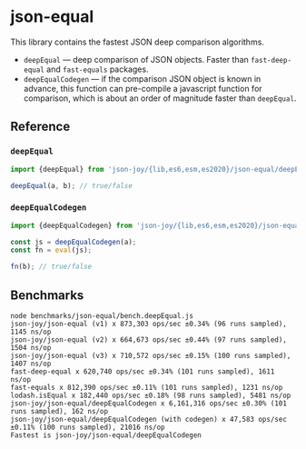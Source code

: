 # json-equal

This library contains the fastest JSON deep comparison algorithms.

- `deepEqual` &mdash; deep comparison of JSON objects. Faster than `fast-deep-equal` and
  `fast-equals` packages.
- `deepEqualCodegen` &mdash; if the comparison JSON object is known in advance, this function
  can pre-compile a javascript function for comparison, which is about an order of magnitude
  faster than `deepEqual`.


## Reference


### `deepEqual`

```ts
import {deepEqual} from 'json-joy/{lib,es6,esm,es2020}/json-equal/deepEqual';

deepEqual(a, b); // true/false
```


### `deepEqualCodegen`

```ts
import {deepEqualCodegen} from 'json-joy/{lib,es6,esm,es2020}/json-equal/deepEqualCodegen';

const js = deepEqualCodegen(a);
const fn = eval(js);

fn(b); // true/false
```


## Benchmarks

```
node benchmarks/json-equal/bench.deepEqual.js
json-joy/json-equal (v1) x 873,303 ops/sec ±0.34% (96 runs sampled), 1145 ns/op
json-joy/json-equal (v2) x 664,673 ops/sec ±0.44% (97 runs sampled), 1504 ns/op
json-joy/json-equal (v3) x 710,572 ops/sec ±0.15% (100 runs sampled), 1407 ns/op
fast-deep-equal x 620,740 ops/sec ±0.34% (101 runs sampled), 1611 ns/op
fast-equals x 812,390 ops/sec ±0.11% (101 runs sampled), 1231 ns/op
lodash.isEqual x 182,440 ops/sec ±0.18% (98 runs sampled), 5481 ns/op
json-joy/json-equal/deepEqualCodegen x 6,161,316 ops/sec ±0.30% (101 runs sampled), 162 ns/op
json-joy/json-equal/deepEqualCodegen (with codegen) x 47,583 ops/sec ±0.11% (100 runs sampled), 21016 ns/op
Fastest is json-joy/json-equal/deepEqualCodegen
```
